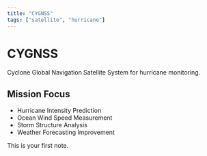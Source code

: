```yaml
---
title: "CYGNSS"
tags: ["satellite", "hurricane"]
---
```


# CYGNSS

Cyclone Global Navigation Satellite System for hurricane monitoring.

## Mission Focus
- Hurricane Intensity Prediction
- Ocean Wind Speed Measurement
- Storm Structure Analysis
- Weather Forecasting Improvement

This is your first note.